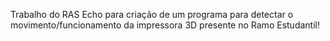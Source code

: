 Trabalho do RAS Echo para criação de um programa para detectar o movimento/funcionamento da impressora 3D presente no Ramo Estudantil!
